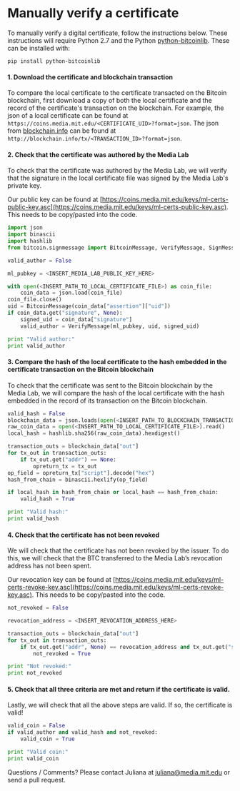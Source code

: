 # Manually verify a certificate
To manually verify a digital certificate, follow the instructions below. These instructions will require Python 2.7 and the Python [python-bitcoinlib](https://github.com/petertodd/python-bitcoinlib). These can be installed with:

```
pip install python-bitcoinlib
```

#### 1. Download the certificate and blockchain transaction
To compare the local certificate to the certificate transacted on the Bitcoin blockchain, first download a copy of both the local certificate and the record of the certificate's transaction on the blockchain. For example, the json of a local certificate can be found at `https://coins.media.mit.edu/<CERTIFICATE_UID>?format=json`. The json from [blockchain.info](http://blockchain.info) can be found at `http://blockchain.info/tx/<TRANSACTION_ID>?format=json`.

#### 2. Check that the certificate was authored by the Media Lab
To check that the certificate was authored by the Media Lab, we will verify that the signature in the local certificate file was signed by the Media Lab's private key.

Our public key can be found at [https://coins.media.mit.edu/keys/ml-certs-public-key.asc](https://coins.media.mit.edu/keys/ml-certs-public-key.asc). This needs to be copy/pasted into the code.

```python
import json
import binascii
import hashlib
from bitcoin.signmessage import BitcoinMessage, VerifyMessage, SignMessage

valid_author = False

ml_pubkey = <INSERT_MEDIA_LAB_PUBLIC_KEY_HERE>

with open(<INSERT_PATH_TO_LOCAL_CERTIFICATE_FILE>) as coin_file:
    coin_data = json.load(coin_file)
coin_file.close()
uid = BitcoinMessage(coin_data["assertion"]["uid"])
if coin_data.get("signature", None):
    signed_uid = coin_data["signature"]
    valid_author = VerifyMessage(ml_pubkey, uid, signed_uid)

print "Valid author:"
print valid_author
```

#### 3. Compare the hash of the local certificate to the hash embedded in the certificate transaction on the Bitcoin blockchain
To check that the certificate was sent to the Bitcoin blockchain by the Media Lab, we will compare the hash of the local certificate with the hash embedded in the record of its transaction on the Bitcoin blockchain.

```python
valid_hash = False
blockchain_data = json.loads(open(<INSERT_PATH_TO_BLOCKCHAIN_TRANSACTION_FILE>).read())
raw_coin_data = open(<INSERT_PATH_TO_LOCAL_CERTIFICATE_FILE>).read()
local_hash = hashlib.sha256(raw_coin_data).hexdigest()

transaction_outs = blockchain_data["out"]
for tx_out in transaction_outs:
    if tx_out.get("addr") == None:
        opreturn_tx = tx_out
op_field = opreturn_tx["script"].decode("hex")
hash_from_chain = binascii.hexlify(op_field)

if local_hash in hash_from_chain or local_hash == hash_from_chain:
    valid_hash = True

print "Valid hash:"
print valid_hash
```

#### 4. Check that the certificate has not been revoked
We will check that the certificate has not been revoked by the issuer. To do this, we will check that the BTC transferred to the Media Lab’s revocation address has not been spent. 

Our revocation key can be found at [https://coins.media.mit.edu/keys/ml-certs-revoke-key.asc](https://coins.media.mit.edu/keys/ml-certs-revoke-key.asc). This needs to be copy/pasted into the code.

```python
not_revoked = False

revocation_address = <INSERT_REVOCATION_ADDRESS_HERE>

transaction_outs = blockchain_data["out"]
for tx_out in transaction_outs:
    if tx_out.get("addr", None) == revocation_address and tx_out.get("spent", None) == False:
        not_revoked = True

print "Not revoked:"
print not_revoked
```

#### 5. Check that all three criteria are met and return if the certificate is valid.
Lastly, we will check that all the above steps are valid. If so, the certificate is valid!

```python
valid_coin = False
if valid_author and valid_hash and not_revoked:
    valid_coin = True

print "Valid coin:" 
print valid_coin
```

Questions / Comments? Please contact Juliana at [juliana@media.mit.edu](mailto:juliana@media.mit.edu) or send a pull request.
